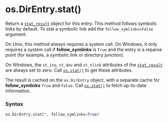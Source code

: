 # os.DirEntry.stat()

Return a [`stat_result`](/modules/os/stat_result/) object for this entry. This method follows symbolic links by default. To stat a symbolic link add the `follow_symlinks=False` argument.

On Unix, this method always requires a system call. On Windows, it only requires a system call if **follow_symlinks** is `True` and the entry is a reparse point (for example, a symbolic link or directory junction).

On Windows, the `st_ino`, `st_dev` and `st_nlink` attributes of the [`stat_result`](/modules/os/stat_result/) are always set to zero. Call [`os.stat()`](/modules/os/stat.md) to get these attributes.

The result is cached on the `os.DirEntry` object, with a separate cache for **follow_symlinks** `True` and `False`. Call [`os.stat()`](/modules/os/stat.md) to fetch up-to-date information.

### Syntax

```python
os.DirEntry.stat(*, follow_symlinks=True)
```